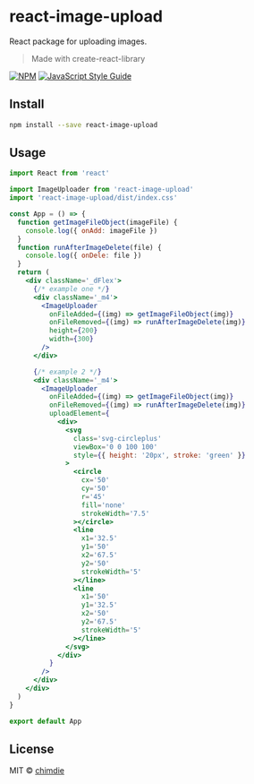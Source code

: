# react-image-upload

React package for uploading images.

> Made with create-react-library

[![NPM](https://img.shields.io/npm/v/react-image-upload.svg)](https://www.npmjs.com/package/react-image-upload) [![JavaScript Style Guide](https://img.shields.io/badge/code_style-standard-brightgreen.svg)](https://standardjs.com)

## Install

```bash
npm install --save react-image-upload
```

## Usage

```jsx
import React from 'react'

import ImageUploader from 'react-image-upload'
import 'react-image-upload/dist/index.css'

const App = () => {
  function getImageFileObject(imageFile) {
    console.log({ onAdd: imageFile })
  }
  function runAfterImageDelete(file) {
    console.log({ onDele: file })
  }
  return (
    <div className='_dFlex'>
      {/* example one */}
      <div className='_m4'>
        <ImageUploader
          onFileAdded={(img) => getImageFileObject(img)}
          onFileRemoved={(img) => runAfterImageDelete(img)}
          height={200}
          width={300}
        />
      </div>

      {/* example 2 */}
      <div className='_m4'>
        <ImageUploader
          onFileAdded={(img) => getImageFileObject(img)}
          onFileRemoved={(img) => runAfterImageDelete(img)}
          uploadElement={
            <div>
              <svg
                class='svg-circleplus'
                viewBox='0 0 100 100'
                style={{ height: '20px', stroke: 'green' }}
              >
                <circle
                  cx='50'
                  cy='50'
                  r='45'
                  fill='none'
                  strokeWidth='7.5'
                ></circle>
                <line
                  x1='32.5'
                  y1='50'
                  x2='67.5'
                  y2='50'
                  strokeWidth='5'
                ></line>
                <line
                  x1='50'
                  y1='32.5'
                  x2='50'
                  y2='67.5'
                  strokeWidth='5'
                ></line>
              </svg>
            </div>
          }
        />
      </div>
    </div>
  )
}

export default App
```

## License

MIT © [chimdie](https://github.com/chimdie)
